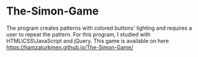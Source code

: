 # The-Simon-Game
The program creates patterns with colored buttons' lighting and requires a user to repeat the pattern.
For this program, I studied with HTML\CSS\JavaScript and jQuery.
This game is available on here https://hamzaturkmen.github.io/The-Simon-Game/
